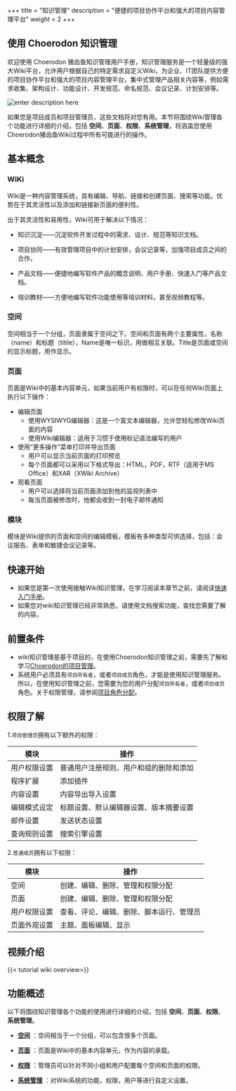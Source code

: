 ﻿+++
title = "知识管理"
description = "便捷的项目协作平台和强大的项目内容管理平台"
weight = 2
+++

## 使用 Choerodon 知识管理

欢迎使用 Choerodon 猪齿鱼知识管理用户手册，知识管理服务是一个轻量级的强大Wiki平台，允许用户根据自己的特定需求自定义Wiki，为企业、IT团队提供方便的项目协作平台和强大的项目内容管理平台，集中式管理产品相关内容等，例如需求收集、架构设计、功能设计、开发规范、命名规范、会议记录、计划安排等。

![enter description here](/docs/user-guide/wiki/image/wiki.png)

如果您是项目成员和项目管理员，这些文档将对您有用。本节将围绕Wiki管理各个功能进行详细的介绍，包括 **空间**、**页面**、**权限**、**系统管理**，将涵盖您使用Choerodon猪齿鱼Wiki过程中所有可能进行的操作。


## 基本概念

### **WiKi**

Wiki是一种内容管理系统，具有编辑、导航、链接和创建页面、搜索等功能。优势在于其灵活性以及添加和链接新页面的便利性。

出于其灵活性和易用性，Wiki可用于解决以下情况：

- 知识沉淀——沉淀软件开发过程中的需求、设计、规范等知识文档。

- 项目协同——有效管理项目中的计划安排，会议记录等，加强项目成员之间的合作。

- 产品文档——便捷地编写软件产品的概念说明、用户手册、快速入门等产品文档。

- 培训教材——方便地编写软件功能使用等培训材料，甚至视频教程等。

### **空间**

空间相当于一个分组，页面隶属于空间之下。空间和页面有两个主要属性，名称（name）和标题（titile），Name是唯一标识，用做相互关联。Title是页面或空间的显示标题，用作显示。

### **页面**

页面是Wiki中的基本内容单元，如果当前用户有权限时，可以在任何Wiki页面上执行以下操作：

- 编辑页面
    - 使用WYSIWYG编辑器：这是一个富文本编辑器，允许您轻松修改Wiki页面的内容
    - 使用Wiki编辑器：适用于习惯于使用标记语法编写的用户
- 使用“更多操作”菜单打印并导出页面
    - 用户可以显示当前页面的打印预览
    - 每个页面都可以采用以下格式导出：HTML，PDF，RTF（适用于MS Office）和XAR（XWiki Archive）
- 观看页面
    - 用户可以选择将当前页面添加到他的监视列表中
    - 每当页面被修改时，他都会收到一封电子邮件通知

### **模块**

模块是Wiki提供的页面和空间的编辑模板，模板有多种类型可供选择，包括：会议报告、表单和敏捷会议记录等。

## 快速开始

 - 如果您是第一次使用接触Wiki知识管理，在学习阅读本章节之前，请阅读[快速入门手册](../../quick-start/wiki/)。
 - 如果您对wiki知识管理已经非常熟悉，请使用文档搜索功能，查找您需要了解的内容。

## 前置条件

 - wiki知识管理是基于项目的，在使用Choerodon知识管理之前，需要先了解和学习[Choerodon的项目管理](../../quick-start/project)。
 - 系统用户必须具有`项目所有者`，或者`项目成员`角色，才能是使用知识管理服务。所以，在使用知识管理之前，您需要为您的用户分配`项目所有者`，或者`项目成员`角色。关于权限管理，请参阅[项目角色分配](.././system-configuration/project/role-assignment/)。


## 权限了解
1.`项目管理员`拥有以下额外的权限：

| 模块 | 操作    |
| -------- | ----- |
|用户权限设置|普通用户注册规则、用户和组的删除和添加 |
|程序扩展   | 添加插件 |
| 内容设置   |  内容导出导入设置    |
|编辑模式设定| 标题设置、默认编辑器设置、版本摘要设置 |
|邮件设置| 发送状态设置 | 
|查询规则设置| 搜索引擎设置 |

2.`普通成员`拥有以下权限：

| 模块 | 操作    |
| -------- | ----- |
| 空间        | 创建、编辑、删除、管理和权限分配      |
| 页面        | 创建、编辑、删除、管理和权限分配     |
|用户权限设置  | 查看、评论、编辑、删除、脚本运行、管理员 |
|页面外观设置|  主题、面板编辑、显示 |

## 视频介绍

{{< tutorial wiki overview>}}

## 功能概述

以下将围绕知识管理各个功能的使用进行详细的介绍，包括  **空间**、**页面**、**权限**、**系统管理**。

- [**空间**](./space) ：空间相当于一个分组，可以包含很多个页面。

- [**页面**](./page) ：页面是Wiki中的基本内容单元，作为内容的承载。

- [**权限**](./hierarchy) ：管理员可以针对不同小组和用户配置每个空间和页面的权限。

- [**系统管理**](./system-management) ：对Wiki系统的功能，权限，用户等进行自定义设置。